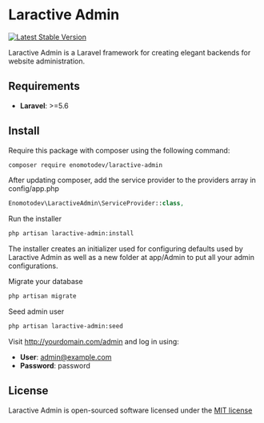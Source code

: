 # Laractive Admin

[![Latest Stable Version](https://poser.pugx.org/enomotodev/laractive-admin/v/stable.png)](https://packagist.org/packages/enomotodev/laractive-admin)

Laractive Admin is a Laravel framework for
creating elegant backends for website administration.

## Requirements

- **Laravel**: >=5.6

## Install

Require this package with composer using the following command:

```bash
composer require enomotodev/laractive-admin
```

After updating composer, add the service provider to the providers array in config/app.php

```php
Enomotodev\LaractiveAdmin\ServiceProvider::class,
```

Run the installer

```bash
php artisan laractive-admin:install
```

The installer creates an initializer used for configuring defaults used by Laractive Admin as well as a new folder at app/Admin to put all your admin configurations.

Migrate your database

```bash
php artisan migrate
```

Seed admin user

```bash
php artisan laractive-admin:seed
```

Visit http://yourdomain.com/admin and log in using:

- **User**: admin@example.com
- **Password**: password

## License

Laractive Admin is open-sourced software licensed under the [MIT license](http://opensource.org/licenses/MIT)
